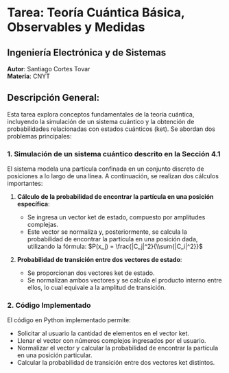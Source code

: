 
# Tarea: Teoría Cuántica Básica, Observables y Medidas
## Ingeniería Electrónica y de Sistemas
**Autor**: Santiago Cortes Tovar  
**Materia**: CNYT

## Descripción General:
Esta tarea explora conceptos fundamentales de la teoría cuántica, incluyendo la simulación de un sistema cuántico y la obtención de probabilidades relacionadas con estados cuánticos (ket). Se abordan dos problemas principales:

### 1. Simulación de un sistema cuántico descrito en la Sección 4.1
El sistema modela una partícula confinada en un conjunto discreto de posiciones a lo largo de una línea. A continuación, se realizan dos cálculos importantes:

1. **Cálculo de la probabilidad de encontrar la partícula en una posición específica**:
    - Se ingresa un vector ket de estado, compuesto por amplitudes complejas.
    - Este vector se normaliza y, posteriormente, se calcula la probabilidad de encontrar la partícula en una posición dada, utilizando la fórmula:
    $P(x_j) = \frac{|C_j|^2}{\\sum{|C_i|^2}}$

2. **Probabilidad de transición entre dos vectores de estado**:
    - Se proporcionan dos vectores ket de estado.
    - Se normalizan ambos vectores y se calcula el producto interno entre ellos, lo cual equivale a la amplitud de transición.

### 2. Código Implementado
El código en Python implementado permite:
- Solicitar al usuario la cantidad de elementos en el vector ket.
- Llenar el vector con números complejos ingresados por el usuario.
- Normalizar el vector y calcular la probabilidad de encontrar la partícula en una posición particular.
- Calcular la probabilidad de transición entre dos vectores ket distintos.



